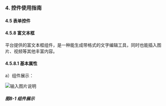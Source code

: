 ### 4. 控件使用指南

#### 4.5 表单控件

#### 4.5.8 富文本框

平台提供的富文本框组件，是一种能生成带格式的文字编辑工具，同时也能插入图片、视频等其他丰富内容。

#### 4.5.8.1 基本属性

a）组件展示：

![输入图片说明](../../../../images/%20SoFlu%EF%BC%88%E5%89%8D%E7%AB%AF%EF%BC%89%E5%85%A8%E8%87%AA%E5%8A%A8%E5%BC%80%E5%8F%91%E5%B9%B3%E5%8F%B0%E6%95%99%E7%A8%8B/1.%20%E6%9C%80%E6%96%B0%E7%89%88%E6%9C%AC%20-%20%E6%9B%B4%E6%96%B0%E6%97%A5%E6%9C%9F%20-%202023.01.10/5.%20%E5%AE%8C%E6%95%B4%E6%A1%88%E4%BE%8B%E4%B8%93%E9%A2%98/8-1.png)

##### 图8-1 组件展示
